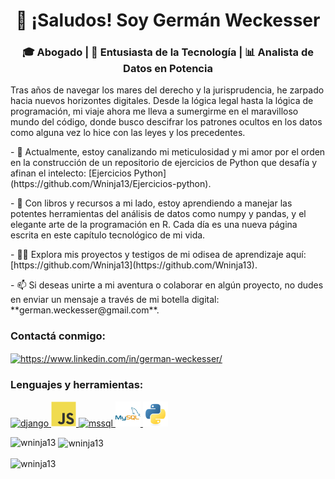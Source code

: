 <h1 align="center">👋 ¡Saludos! Soy Germán Weckesser</h1>
<h3 align="center">🎓 Abogado | 🚀 Entusiasta de la Tecnología | 📊 Analista de Datos en Potencia</h3>

<p>
  Tras años de navegar los mares del derecho y la jurisprudencia, he zarpado hacia nuevos horizontes digitales. Desde la lógica legal hasta la lógica de programación, mi viaje ahora me lleva a sumergirme en el maravilloso mundo del código, donde busco descifrar los patrones ocultos en los datos como alguna vez lo hice con las leyes y los precedentes.
</p>

<p>
  - 🔭 Actualmente, estoy canalizando mi meticulosidad y mi amor por el orden en la construcción de un repositorio de ejercicios de Python que desafía y afinan el intelecto: [Ejercicios Python](https://github.com/Wninja13/Ejercicios-python).
</p>

<p>
  - 🌱 Con libros y recursos a mi lado, estoy aprendiendo a manejar las potentes herramientas del análisis de datos como numpy y pandas, y el elegante arte de la programación en R. Cada día es una nueva página escrita en este capítulo tecnológico de mi vida.
</p>

<p>
  - 👨‍💻 Explora mis proyectos y testigos de mi odisea de aprendizaje aquí: [https://github.com/Wninja13](https://github.com/Wninja13).
</p>

<p>
  - 📫 Si deseas unirte a mi aventura o colaborar en algún proyecto, no dudes en enviar un mensaje a través de mi botella digital: **german.weckesser@gmail.com**.
</p>


<h3 align="left">Contactá conmigo:</h3>
<p align="left">
<a href="https://linkedin.com/in/https://www.linkedin.com/in/german-weckesser/" target="blank"><img align="center" src="https://raw.githubusercontent.com/rahuldkjain/github-profile-readme-generator/master/src/images/icons/Social/linked-in-alt.svg" alt="https://www.linkedin.com/in/german-weckesser/" height="30" width="40" /></a>
</p>

<h3 align="left">Lenguajes y herramientas:</h3>
<p align="left"> <a href="https://www.djangoproject.com/" target="_blank" rel="noreferrer"> <img src="https://cdn.worldvectorlogo.com/logos/django.svg" alt="django" width="40" height="40"/> </a> <a href="https://developer.mozilla.org/en-US/docs/Web/JavaScript" target="_blank" rel="noreferrer"> <img src="https://raw.githubusercontent.com/devicons/devicon/master/icons/javascript/javascript-original.svg" alt="javascript" width="40" height="40"/> </a> <a href="https://www.microsoft.com/en-us/sql-server" target="_blank" rel="noreferrer"> <img src="https://www.svgrepo.com/show/303229/microsoft-sql-server-logo.svg" alt="mssql" width="40" height="40"/> </a> <a href="https://www.mysql.com/" target="_blank" rel="noreferrer"> <img src="https://raw.githubusercontent.com/devicons/devicon/master/icons/mysql/mysql-original-wordmark.svg" alt="mysql" width="40" height="40"/> </a> <a href="https://www.python.org" target="_blank" rel="noreferrer"> <img src="https://raw.githubusercontent.com/devicons/devicon/master/icons/python/python-original.svg" alt="python" width="40" height="40"/> </a> </p>

<p><img align="left" src="https://github-readme-stats.vercel.app/api/top-langs?username=wninja13&show_icons=true&locale=en&layout=compact" alt="wninja13" /></p>

<p>&nbsp;<img align="center" src="https://github-readme-stats.vercel.app/api?username=wninja13&show_icons=true&locale=en" alt="wninja13" /></p>

<p><img align="center" src="https://github-readme-streak-stats.herokuapp.com/?user=wninja13&" alt="wninja13" /></p>

